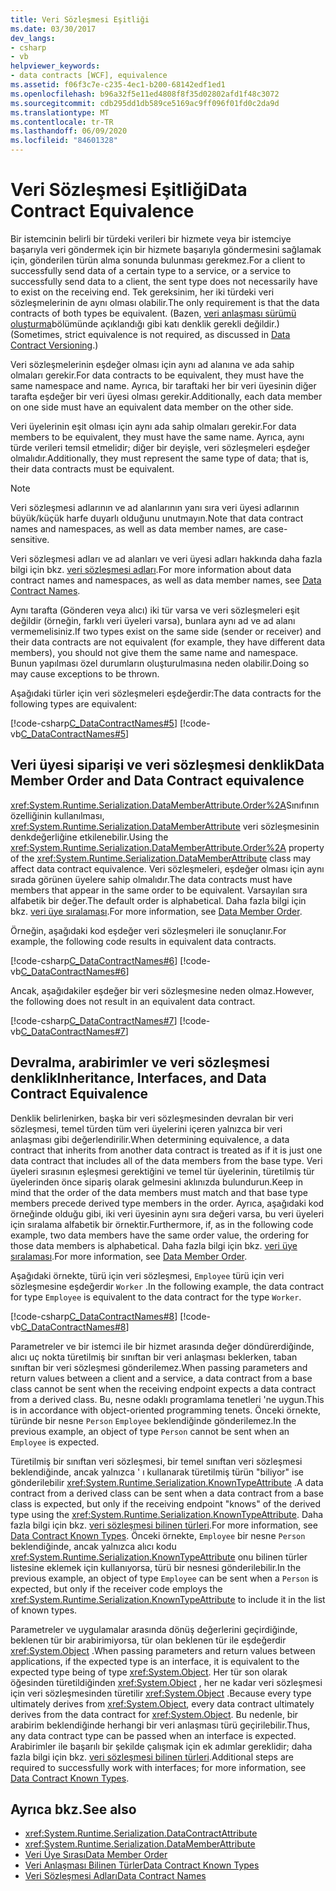 ```yaml
---
title: Veri Sözleşmesi Eşitliği
ms.date: 03/30/2017
dev_langs:
- csharp
- vb
helpviewer_keywords:
- data contracts [WCF], equivalence
ms.assetid: f06f3c7e-c235-4ec1-b200-68142edf1ed1
ms.openlocfilehash: b96a32f5e11ed4808f8f35d02802afd1f48c3072
ms.sourcegitcommit: cdb295dd1db589ce5169ac9ff096f01fd0c2da9d
ms.translationtype: MT
ms.contentlocale: tr-TR
ms.lasthandoff: 06/09/2020
ms.locfileid: "84601328"
---
```

# <a name="data-contract-equivalence"></a><span data-ttu-id="befce-102">Veri Sözleşmesi Eşitliği</span><span class="sxs-lookup"><span data-stu-id="befce-102">Data Contract Equivalence</span></span>
<span data-ttu-id="befce-103">Bir istemcinin belirli bir türdeki verileri bir hizmete veya bir istemciye başarıyla veri göndermek için bir hizmete başarıyla göndermesini sağlamak için, gönderilen türün alma sonunda bulunması gerekmez.</span><span class="sxs-lookup"><span data-stu-id="befce-103">For a client to successfully send data of a certain type to a service, or a service to successfully send data to a client, the sent type does not necessarily have to exist on the receiving end.</span></span> <span data-ttu-id="befce-104">Tek gereksinim, her iki türdeki veri sözleşmelerinin de aynı olması olabilir.</span><span class="sxs-lookup"><span data-stu-id="befce-104">The only requirement is that the data contracts of both types be equivalent.</span></span> <span data-ttu-id="befce-105">(Bazen, [veri anlaşması sürümü oluşturma](data-contract-versioning.md)bölümünde açıklandığı gibi katı denklik gerekli değildir.)</span><span class="sxs-lookup"><span data-stu-id="befce-105">(Sometimes, strict equivalence is not required, as discussed in [Data Contract Versioning](data-contract-versioning.md).)</span></span>  
  
 <span data-ttu-id="befce-106">Veri sözleşmelerinin eşdeğer olması için aynı ad alanına ve ada sahip olmaları gerekir.</span><span class="sxs-lookup"><span data-stu-id="befce-106">For data contracts to be equivalent, they must have the same namespace and name.</span></span> <span data-ttu-id="befce-107">Ayrıca, bir taraftaki her bir veri üyesinin diğer tarafta eşdeğer bir veri üyesi olması gerekir.</span><span class="sxs-lookup"><span data-stu-id="befce-107">Additionally, each data member on one side must have an equivalent data member on the other side.</span></span>  
  
 <span data-ttu-id="befce-108">Veri üyelerinin eşit olması için aynı ada sahip olmaları gerekir.</span><span class="sxs-lookup"><span data-stu-id="befce-108">For data members to be equivalent, they must have the same name.</span></span> <span data-ttu-id="befce-109">Ayrıca, aynı türde verileri temsil etmelidir; diğer bir deyişle, veri sözleşmeleri eşdeğer olmalıdır.</span><span class="sxs-lookup"><span data-stu-id="befce-109">Additionally, they must represent the same type of data; that is, their data contracts must be equivalent.</span></span>  
  
> [!NOTE]
> <span data-ttu-id="befce-110">Veri sözleşmesi adlarının ve ad alanlarının yanı sıra veri üyesi adlarının büyük/küçük harfe duyarlı olduğunu unutmayın.</span><span class="sxs-lookup"><span data-stu-id="befce-110">Note that data contract names and namespaces, as well as data member names, are case-sensitive.</span></span>  
  
 <span data-ttu-id="befce-111">Veri sözleşmesi adları ve ad alanları ve veri üyesi adları hakkında daha fazla bilgi için bkz. [veri sözleşmesi adları](data-contract-names.md).</span><span class="sxs-lookup"><span data-stu-id="befce-111">For more information about data contract names and namespaces, as well as data member names, see [Data Contract Names](data-contract-names.md).</span></span>  
  
 <span data-ttu-id="befce-112">Aynı tarafta (Gönderen veya alıcı) iki tür varsa ve veri sözleşmeleri eşit değildir (örneğin, farklı veri üyeleri varsa), bunlara aynı ad ve ad alanı vermemelisiniz.</span><span class="sxs-lookup"><span data-stu-id="befce-112">If two types exist on the same side (sender or receiver) and their data contracts are not equivalent (for example, they have different data members), you should not give them the same name and namespace.</span></span> <span data-ttu-id="befce-113">Bunun yapılması özel durumların oluşturulmasına neden olabilir.</span><span class="sxs-lookup"><span data-stu-id="befce-113">Doing so may cause exceptions to be thrown.</span></span>  
  
 <span data-ttu-id="befce-114">Aşağıdaki türler için veri sözleşmeleri eşdeğerdir:</span><span class="sxs-lookup"><span data-stu-id="befce-114">The data contracts for the following types are equivalent:</span></span>  
  
 [!code-csharp[C_DataContractNames#5](../../../../samples/snippets/csharp/VS_Snippets_CFX/c_datacontractnames/cs/source.cs#5)]
 [!code-vb[C_DataContractNames#5](../../../../samples/snippets/visualbasic/VS_Snippets_CFX/c_datacontractnames/vb/source.vb#5)]  
  
## <a name="data-member-order-and-data-contract-equivalence"></a><span data-ttu-id="befce-115">Veri üyesi siparişi ve veri sözleşmesi denklik</span><span class="sxs-lookup"><span data-stu-id="befce-115">Data Member Order and Data Contract equivalence</span></span>  
 <span data-ttu-id="befce-116"><xref:System.Runtime.Serialization.DataMemberAttribute.Order%2A>Sınıfının özelliğinin kullanılması, <xref:System.Runtime.Serialization.DataMemberAttribute> veri sözleşmesinin denkdeğerliğine etkilenebilir.</span><span class="sxs-lookup"><span data-stu-id="befce-116">Using the <xref:System.Runtime.Serialization.DataMemberAttribute.Order%2A> property of the <xref:System.Runtime.Serialization.DataMemberAttribute> class may affect data contract equivalence.</span></span> <span data-ttu-id="befce-117">Veri sözleşmeleri, eşdeğer olması için aynı sırada görünen üyelere sahip olmalıdır.</span><span class="sxs-lookup"><span data-stu-id="befce-117">The data contracts must have members that appear in the same order to be equivalent.</span></span> <span data-ttu-id="befce-118">Varsayılan sıra alfabetik bir değer.</span><span class="sxs-lookup"><span data-stu-id="befce-118">The default order is alphabetical.</span></span> <span data-ttu-id="befce-119">Daha fazla bilgi için bkz. [veri üye sıralaması](data-member-order.md).</span><span class="sxs-lookup"><span data-stu-id="befce-119">For more information, see [Data Member Order](data-member-order.md).</span></span>  
  
 <span data-ttu-id="befce-120">Örneğin, aşağıdaki kod eşdeğer veri sözleşmeleri ile sonuçlanır.</span><span class="sxs-lookup"><span data-stu-id="befce-120">For example, the following code results in equivalent data contracts.</span></span>  
  
 [!code-csharp[C_DataContractNames#6](../../../../samples/snippets/csharp/VS_Snippets_CFX/c_datacontractnames/cs/source.cs#6)]
 [!code-vb[C_DataContractNames#6](../../../../samples/snippets/visualbasic/VS_Snippets_CFX/c_datacontractnames/vb/source.vb#6)]  
  
 <span data-ttu-id="befce-121">Ancak, aşağıdakiler eşdeğer bir veri sözleşmesine neden olmaz.</span><span class="sxs-lookup"><span data-stu-id="befce-121">However, the following does not result in an equivalent data contract.</span></span>  
  
 [!code-csharp[C_DataContractNames#7](../../../../samples/snippets/csharp/VS_Snippets_CFX/c_datacontractnames/cs/source.cs#7)]
 [!code-vb[C_DataContractNames#7](../../../../samples/snippets/visualbasic/VS_Snippets_CFX/c_datacontractnames/vb/source.vb#7)]  
  
## <a name="inheritance-interfaces-and-data-contract-equivalence"></a><span data-ttu-id="befce-122">Devralma, arabirimler ve veri sözleşmesi denklik</span><span class="sxs-lookup"><span data-stu-id="befce-122">Inheritance, Interfaces, and Data Contract Equivalence</span></span>  
 <span data-ttu-id="befce-123">Denklik belirlenirken, başka bir veri sözleşmesinden devralan bir veri sözleşmesi, temel türden tüm veri üyelerini içeren yalnızca bir veri anlaşması gibi değerlendirilir.</span><span class="sxs-lookup"><span data-stu-id="befce-123">When determining equivalence, a data contract that inherits from another data contract is treated as if it is just one data contract that includes all of the data members from the base type.</span></span> <span data-ttu-id="befce-124">Veri üyeleri sırasının eşleşmesi gerektiğini ve temel tür üyelerinin, türetilmiş tür üyelerinden önce sipariş olarak gelmesini aklınızda bulundurun.</span><span class="sxs-lookup"><span data-stu-id="befce-124">Keep in mind that the order of the data members must match and that base type members precede derived type members in the order.</span></span> <span data-ttu-id="befce-125">Ayrıca, aşağıdaki kod örneğinde olduğu gibi, iki veri üyesinin aynı sıra değeri varsa, bu veri üyeleri için sıralama alfabetik bir örnektir.</span><span class="sxs-lookup"><span data-stu-id="befce-125">Furthermore, if, as in the following code example, two data members have the same order value, the ordering for those data members is alphabetical.</span></span> <span data-ttu-id="befce-126">Daha fazla bilgi için bkz. [veri üye sıralaması](data-member-order.md).</span><span class="sxs-lookup"><span data-stu-id="befce-126">For more information, see [Data Member Order](data-member-order.md).</span></span>  
  
 <span data-ttu-id="befce-127">Aşağıdaki örnekte, türü için veri sözleşmesi, `Employee` türü için veri sözleşmesine eşdeğerdir `Worker` .</span><span class="sxs-lookup"><span data-stu-id="befce-127">In the following example, the data contract for type `Employee` is equivalent to the data contract for the type `Worker`.</span></span>  
  
 [!code-csharp[C_DataContractNames#8](../../../../samples/snippets/csharp/VS_Snippets_CFX/c_datacontractnames/cs/source.cs#8)]
 [!code-vb[C_DataContractNames#8](../../../../samples/snippets/visualbasic/VS_Snippets_CFX/c_datacontractnames/vb/source.vb#8)]  
  
 <span data-ttu-id="befce-128">Parametreler ve bir istemci ile bir hizmet arasında değer döndürerdiğinde, alıcı uç nokta türetilmiş bir sınıftan bir veri anlaşması beklerken, taban sınıftan bir veri sözleşmesi gönderilemez.</span><span class="sxs-lookup"><span data-stu-id="befce-128">When passing parameters and return values between a client and a service, a data contract from a base class cannot be sent when the receiving endpoint expects a data contract from a derived class.</span></span> <span data-ttu-id="befce-129">Bu, nesne odaklı programlama tenetleri 'ne uygun.</span><span class="sxs-lookup"><span data-stu-id="befce-129">This is in accordance with object-oriented programming tenets.</span></span> <span data-ttu-id="befce-130">Önceki örnekte, türünde bir nesne `Person` `Employee` beklendiğinde gönderilemez.</span><span class="sxs-lookup"><span data-stu-id="befce-130">In the previous example, an object of type `Person` cannot be sent when an `Employee` is expected.</span></span>  
  
 <span data-ttu-id="befce-131">Türetilmiş bir sınıftan veri sözleşmesi, bir temel sınıftan veri sözleşmesi beklendiğinde, ancak yalnızca ' ı kullanarak türetilmiş türün "biliyor" ise gönderilebilir <xref:System.Runtime.Serialization.KnownTypeAttribute> .</span><span class="sxs-lookup"><span data-stu-id="befce-131">A data contract from a derived class can be sent when a data contract from a base class is expected, but only if the receiving endpoint "knows" of the derived type using the <xref:System.Runtime.Serialization.KnownTypeAttribute>.</span></span> <span data-ttu-id="befce-132">Daha fazla bilgi için bkz. [veri sözleşmesi bilinen türleri](data-contract-known-types.md).</span><span class="sxs-lookup"><span data-stu-id="befce-132">For more information, see [Data Contract Known Types](data-contract-known-types.md).</span></span> <span data-ttu-id="befce-133">Önceki örnekte, `Employee` bir nesne `Person` beklendiğinde, ancak yalnızca alıcı kodu <xref:System.Runtime.Serialization.KnownTypeAttribute> onu bilinen türler listesine eklemek için kullanıyorsa, türü bir nesnesi gönderilebilir.</span><span class="sxs-lookup"><span data-stu-id="befce-133">In the previous example, an object of type `Employee` can be sent when a `Person` is expected, but only if the receiver code employs the <xref:System.Runtime.Serialization.KnownTypeAttribute> to include it in the list of known types.</span></span>  
  
 <span data-ttu-id="befce-134">Parametreler ve uygulamalar arasında dönüş değerlerini geçirdiğinde, beklenen tür bir arabirimiyorsa, tür olan beklenen tür ile eşdeğerdir <xref:System.Object> .</span><span class="sxs-lookup"><span data-stu-id="befce-134">When passing parameters and return values between applications, if the expected type is an interface, it is equivalent to the expected type being of type <xref:System.Object>.</span></span> <span data-ttu-id="befce-135">Her tür son olarak öğesinden türetildiğinden <xref:System.Object> , her ne kadar veri sözleşmesi için veri sözleşmesinden türetilir <xref:System.Object> .</span><span class="sxs-lookup"><span data-stu-id="befce-135">Because every type ultimately derives from <xref:System.Object>, every data contract ultimately derives from the data contract for <xref:System.Object>.</span></span> <span data-ttu-id="befce-136">Bu nedenle, bir arabirim beklendiğinde herhangi bir veri anlaşması türü geçirilebilir.</span><span class="sxs-lookup"><span data-stu-id="befce-136">Thus, any data contract type can be passed when an interface is expected.</span></span> <span data-ttu-id="befce-137">Arabirimler ile başarılı bir şekilde çalışmak için ek adımlar gereklidir; daha fazla bilgi için bkz. [veri sözleşmesi bilinen türleri](data-contract-known-types.md).</span><span class="sxs-lookup"><span data-stu-id="befce-137">Additional steps are required to successfully work with interfaces; for more information, see [Data Contract Known Types](data-contract-known-types.md).</span></span>  
  
## <a name="see-also"></a><span data-ttu-id="befce-138">Ayrıca bkz.</span><span class="sxs-lookup"><span data-stu-id="befce-138">See also</span></span>

- <xref:System.Runtime.Serialization.DataContractAttribute>
- <xref:System.Runtime.Serialization.DataMemberAttribute>
- [<span data-ttu-id="befce-139">Veri Üye Sırası</span><span class="sxs-lookup"><span data-stu-id="befce-139">Data Member Order</span></span>](data-member-order.md)
- [<span data-ttu-id="befce-140">Veri Anlaşması Bilinen Türler</span><span class="sxs-lookup"><span data-stu-id="befce-140">Data Contract Known Types</span></span>](data-contract-known-types.md)
- [<span data-ttu-id="befce-141">Veri Sözleşmesi Adları</span><span class="sxs-lookup"><span data-stu-id="befce-141">Data Contract Names</span></span>](data-contract-names.md)
